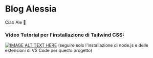 ﻿# Blog Alessia
Ciao Ale 🌙

### Video Tutorial per l'installazione di Tailwind CSS:
[![IMAGE ALT TEXT HERE](https://img.youtube.com/vi/arftp8kFBBg/0.jpg)](https://www.youtube.com/watch?v=arftp8kFBBg)
(seguire solo l'installazione di node.js e delle estensioni di VS Code per questo progetto)
